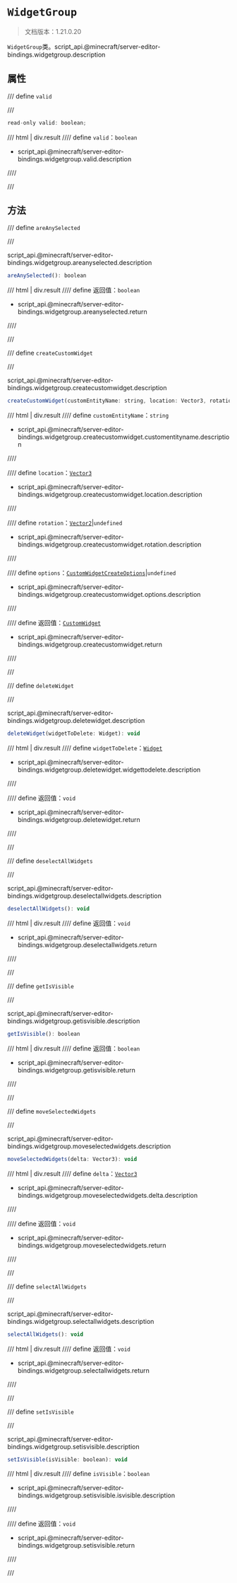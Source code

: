 # `WidgetGroup`

> 文档版本：1.21.0.20

`WidgetGroup`类。script_api.@minecraft/server-editor-bindings.widgetgroup.description

## 属性

/// define
`valid`


///

```js
read-only valid: boolean;
```

/// html | div.result
//// define
`valid`：`boolean`

- script_api.@minecraft/server-editor-bindings.widgetgroup.valid.description


////

///


## 方法

/// define
`areAnySelected`


///

script_api.@minecraft/server-editor-bindings.widgetgroup.areanyselected.description

```js
areAnySelected(): boolean
```

/// html | div.result
//// define
返回值：`boolean`

- script_api.@minecraft/server-editor-bindings.widgetgroup.areanyselected.return


////

///


/// define
`createCustomWidget`


///

script_api.@minecraft/server-editor-bindings.widgetgroup.createcustomwidget.description

```js
createCustomWidget(customEntityName: string, location: Vector3, rotation?: Vector2, options?: CustomWidgetCreateOptions): CustomWidget
```

/// html | div.result
//// define
`customEntityName`：`string`

- script_api.@minecraft/server-editor-bindings.widgetgroup.createcustomwidget.customentityname.description


////

//// define
`location`：[`Vector3`](../../server/beta/vector3.md)

- script_api.@minecraft/server-editor-bindings.widgetgroup.createcustomwidget.location.description


////

//// define
`rotation`：[`Vector2`](../../server/beta/vector2.md)|`undefined`

- script_api.@minecraft/server-editor-bindings.widgetgroup.createcustomwidget.rotation.description


////

//// define
`options`：[`CustomWidgetCreateOptions`](./customwidgetcreateoptions.md)|`undefined`

- script_api.@minecraft/server-editor-bindings.widgetgroup.createcustomwidget.options.description


////

//// define
返回值：[`CustomWidget`](./customwidget.md)

- script_api.@minecraft/server-editor-bindings.widgetgroup.createcustomwidget.return


////

///


/// define
`deleteWidget`


///

script_api.@minecraft/server-editor-bindings.widgetgroup.deletewidget.description

```js
deleteWidget(widgetToDelete: Widget): void
```

/// html | div.result
//// define
`widgetToDelete`：[`Widget`](./widget.md)

- script_api.@minecraft/server-editor-bindings.widgetgroup.deletewidget.widgettodelete.description


////

//// define
返回值：`void`

- script_api.@minecraft/server-editor-bindings.widgetgroup.deletewidget.return


////

///


/// define
`deselectAllWidgets`


///

script_api.@minecraft/server-editor-bindings.widgetgroup.deselectallwidgets.description

```js
deselectAllWidgets(): void
```

/// html | div.result
//// define
返回值：`void`

- script_api.@minecraft/server-editor-bindings.widgetgroup.deselectallwidgets.return


////

///


/// define
`getIsVisible`


///

script_api.@minecraft/server-editor-bindings.widgetgroup.getisvisible.description

```js
getIsVisible(): boolean
```

/// html | div.result
//// define
返回值：`boolean`

- script_api.@minecraft/server-editor-bindings.widgetgroup.getisvisible.return


////

///


/// define
`moveSelectedWidgets`


///

script_api.@minecraft/server-editor-bindings.widgetgroup.moveselectedwidgets.description

```js
moveSelectedWidgets(delta: Vector3): void
```

/// html | div.result
//// define
`delta`：[`Vector3`](../../server/beta/vector3.md)

- script_api.@minecraft/server-editor-bindings.widgetgroup.moveselectedwidgets.delta.description


////

//// define
返回值：`void`

- script_api.@minecraft/server-editor-bindings.widgetgroup.moveselectedwidgets.return


////

///


/// define
`selectAllWidgets`


///

script_api.@minecraft/server-editor-bindings.widgetgroup.selectallwidgets.description

```js
selectAllWidgets(): void
```

/// html | div.result
//// define
返回值：`void`

- script_api.@minecraft/server-editor-bindings.widgetgroup.selectallwidgets.return


////

///


/// define
`setIsVisible`


///

script_api.@minecraft/server-editor-bindings.widgetgroup.setisvisible.description

```js
setIsVisible(isVisible: boolean): void
```

/// html | div.result
//// define
`isVisible`：`boolean`

- script_api.@minecraft/server-editor-bindings.widgetgroup.setisvisible.isvisible.description


////

//// define
返回值：`void`

- script_api.@minecraft/server-editor-bindings.widgetgroup.setisvisible.return


////

///

